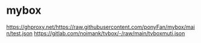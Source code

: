# mybox

https://ghproxy.net/https://raw.githubusercontent.com/ponyFan/mybox/main/test.json
https://gitlab.com/noimank/tvbox/-/raw/main/tvboxmuti.json
